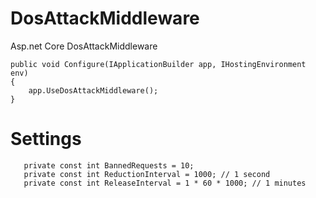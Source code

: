 
# DosAttackMiddleware
Asp.net Core DosAttackMiddleware

    public void Configure(IApplicationBuilder app, IHostingEnvironment env)
    {
        app.UseDosAttackMiddleware();
    }
# Settings
       private const int BannedRequests = 10;
       private const int ReductionInterval = 1000; // 1 second
       private const int ReleaseInterval = 1 * 60 * 1000; // 1 minutes
